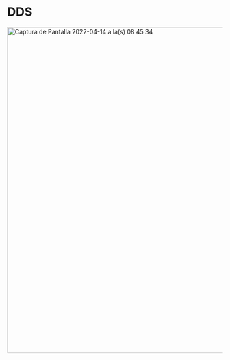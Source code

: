 # DDS
<img width="762" alt="Captura de Pantalla 2022-04-14 a la(s) 08 45 34" src="https://user-images.githubusercontent.com/20616356/163384568-843c778c-55f7-45d7-9c4e-cd742344a9e8.png">
